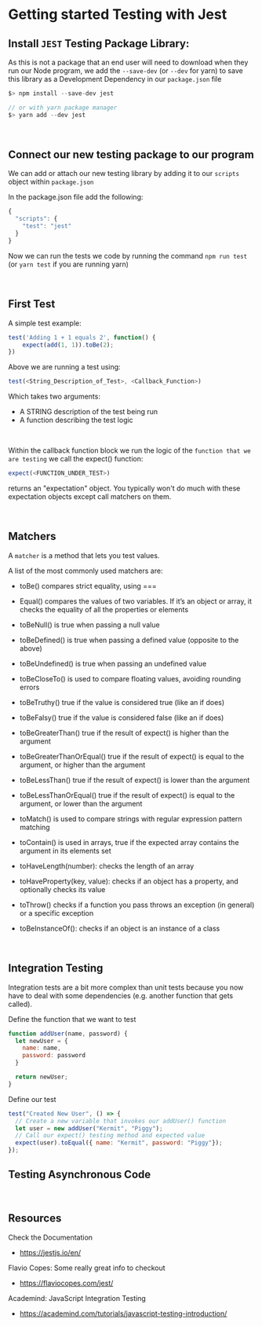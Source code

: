 # Getting started Testing with Jest

## Install `JEST` Testing Package Library:

As this is not a package that an end user will need to download when they run our Node program,
we add the `--save-dev` (or `--dev` for yarn) to save this library as a Development Dependency in our
`package.json` file 


```javascript
$> npm install --save-dev jest

// or with yarn package manager
$> yarn add --dev jest
```

&nbsp;

## Connect our new testing package to our program 

We can add or attach our new testing library by adding it to our `scripts` object within `package.json`

In the package.json file add the following:
```javascript
{
  "scripts": {
    "test": "jest"
  }
}
```

Now we can run the tests we code by running the command `npm run test` (or `yarn test` if you are running yarn)

&nbsp;

## First Test

A simple test example:
```javascript
test('Adding 1 + 1 equals 2', function() {
    expect(add(1, 1)).toBe(2);
})
```

Above we are running a test using:

```javascript
test(<String_Description_of_Test>, <Callback_Function>)
```

Which takes two arguments:
* A STRING description of the test being run
* A function describing the test logic

&nbsp;

Within the callback function block we run the logic of the `function that we are testing`
we call the expect() function:

```javascript
expect(<FUNCTION_UNDER_TEST>)
```

returns an "expectation" object. You typically won't do much with these expectation objects except call matchers on them.

&nbsp;

## Matchers

A `matcher` is a method that lets you test values.

A list of the most commonly used matchers are:

* toBe() compares strict equality, using ===

* Equal() compares the values of two variables. If it’s an object or array, it checks the equality of all the properties or elements

* toBeNull() is true when passing a null value

* toBeDefined() is true when passing a defined value (opposite to the above)

* toBeUndefined() is true when passing an undefined value

* toBeCloseTo() is used to compare floating values, avoiding rounding errors

* toBeTruthy() true if the value is considered true (like an if does)

* toBeFalsy() true if the value is considered false (like an if does)

* toBeGreaterThan() true if the result of expect() is higher than the argument

* toBeGreaterThanOrEqual() true if the result of expect() is equal to the argument, or higher than the argument

* toBeLessThan() true if the result of expect() is lower than the argument

* toBeLessThanOrEqual() true if the result of expect() is equal to the argument, or lower than the argument

* toMatch() is used to compare strings with regular expression pattern matching

* toContain() is used in arrays, true if the expected array contains the argument in its elements set

* toHaveLength(number): checks the length of an array

* toHaveProperty(key, value): checks if an object has a property, and optionally checks its value

* toThrow() checks if a function you pass throws an exception (in general) or a specific exception

* toBeInstanceOf(): checks if an object is an instance of a class

&nbsp;

## Integration Testing

Integration tests are a bit more complex than unit tests because you now have to deal with some dependencies (e.g. another function that gets called).


Define the function that we want to test
```javascript
function addUser(name, password) {
  let newUser = {
    name: name,
    password: password
  }

  return newUser;
}
```

Define our test
```javascript
test("Created New User", () => {
  // Create a new variable that invokes our addUser() function
  let user = new addUser("Kermit", "Piggy");
  // Call our expect() testing method and expected value
  expect(user).toEqual({ name: "Kermit", password: "Piggy"});
});


```

## Testing Asynchronous Code



&nbsp;


## Resources

Check the Documentation
* https://jestjs.io/en/


Flavio Copes: Some really great info to checkout
* https://flaviocopes.com/jest/


Academind: JavaScript Integration Testing
* https://academind.com/tutorials/javascript-testing-introduction/

